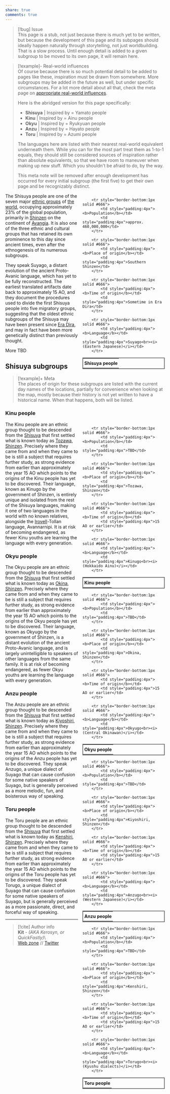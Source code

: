 ```yaml
---  
share: true  
comments: true  
---  
```

> [!bug] Issue  
> This page is a stub, not just because there is much yet to be written, but because the development of this page and its subpages should ideally happen naturally through storytelling, not just worldbuilding. That is a slow process. Until enough detail is added to a given subgroup to be moved to its own page, it will remain here.  
  
> [!example]- Real-world influences  
> Of course because there is so much potential detail to be added to pages like these, inspiration must be drawn from somewhere. More subgroups may be added in the future as well, but under specific circumstances. For a lot more detail about all that, check the meta page on [appropriate real-world influences](../../../_meta/Appropriate%20real-world%20influences).  
>    
> Here is the abridged version for this page specifically:  
> - **Shisuya** | Inspired by = Yamato people  
> - **Kinu** | Inspired by = Ainu people  
> - **Okyu** | Inspired by = Ryukyuan people  
> - **Anzu** | Inspired by = Hayato people  
> - **Toru** | Inspired by = Azumi people  
>  
> The languages here are listed with their nearest real-world equivalent underneath them. While you can for the most part treat them as 1-to-1 equals, they should still be considered sources of inspiration rather than absolute equivalents, so that we have room to maneuver when making up new stuff. Which you shouldn't be afraid to do, by the way.  
>   
> This meta note will be removed after enough development has occurred for every initial subgroup (the first five) to get their own page and be recognizably distinct.  
  
<div style="float:right; clear:right; width:260px; margin:0 0 0 14; border-collapse:collapse">  
  <table style="float:right; clear:right; width:260px; margin:0 0 0 14; border:2px solid #666; line-height:1.5; border-collapse:collapse; font-size:smaller">  
	<tr>  
		<th colspan="2" style="border-bottom:2px solid #666; font-size:larger; padding:4px; text-align:center">Shisuya people</th>  
	</tr>  
		  
		<tr style="border-bottom:1px solid #666">  
			<td style="padding:4px"><b>Population</b></td>  
			<td style="padding:4px">approx. 460,000,000</td>  
		</tr>  
		  
		<tr style="border-bottom:1px solid #666">  
			<td style="padding:4px"><b>Place of origin</b></td>  
			<td style="padding:4px">Southern Shinzen</td>  
		</tr>  
		  
		<tr style="border-bottom:1px solid #666">  
			<td style="padding:4px"><b>Time of origin</b></td>  
			<td style="padding:4px">Sometime in Era Dira</td>  
		</tr>  
	  
		<tr style="border-bottom:1px solid #666">  
			<td style="padding:4px"><b>Language</b></td>  
			<td style="padding:4px">Suyago<br><i>(Eastern Japanese)</i></td>  
		</tr>  
  </table>  
</div>  
  
The Shisuya people are one of the seven major [ethnic groups](../Cultures%20&%20Ethnicities) of [the world](../../Map/Earth), occupying approximately 23% of the global population, primarily in [Shinzen](../../Map/Shinzen/Shinzen) on the continent of [Avangia](../../Map/Avangia). It is also one of the three ethnic and cultural groups that has retained its own prominence to this day since ancient times, even after the ethnogenesis of its numerous subgroups.  
  
They speak Suyago, a distant evolution of the ancient Proto-Avanic language, which has yet to be fully reconstructed. The earliest translated artifacts date back to approximately 15 AO, and they document the procedures used to divide the first Shisuya people into five migratory groups, suggesting that the oldest ethnic subgroups of the Shisuya may have been present since [Era Dira](../../History%20&%20Events/Era%20Dira), and may in fact have been more genetically distinct than previously thought.  
  
More TBD  
  
## Shisuya subgroups  
  
> [!example]+ Meta  
> The places of origin for these subgroups are listed with the current day names of the locations, partially for convenience when looking at the map, mostly because their history is not yet written to have a historical name. When that happens, both will be listed.  
  
### Kinu people  
  
<div style="float:right; clear:right; width:260px; margin:0 0 0 14; border-collapse:collapse">  
  <table style="float:right; clear:right; width:260px; margin:0 0 0 14; border:2px solid #666; line-height:1.5; border-collapse:collapse; font-size:smaller">  
	<tr>  
		<th colspan="2" style="border-bottom:2px solid #666; font-size:larger; padding:4px; text-align:center">Kinu people</th>  
	</tr>  
		  
		<tr style="border-bottom:1px solid #666">  
			<td style="padding:4px"><b>Population</b></td>  
			<td style="padding:4px">TBD</td>  
		</tr>  
		  
		<tr style="border-bottom:1px solid #666">  
			<td style="padding:4px"><b>Place of origin</b></td>  
			<td style="padding:4px">Tozawa, Shinzen</td>  
		</tr>  
		  
		<tr style="border-bottom:1px solid #666">  
			<td style="padding:4px"><b>Time of origin</b></td>  
			<td style="padding:4px">15 AO or earlier</td>  
		</tr>  
	  
		<tr style="border-bottom:1px solid #666">  
			<td style="padding:4px"><b>Language</b></td>  
			<td style="padding:4px">Kinugo<br><i>(Hokkaido Ainu)</i></td>  
		</tr>  
  </table>  
</div>  
  
The Kinu people are an ethnic group thought to be descended from the [Shisuya](Shisuya) that first settled what is known today as [Tozawa](Tozawa), [Shinzen](../../Map/Shinzen/Shinzen). Precisely where they came from and when they came to be is still a subject that requires further study, as strong evidence from earlier than approximately the year 15 AO which points to the origins of the Kinu people has yet to be discovered. Their language, known as Kinugo by the government of Shinzen, is entirely unique and isolated from the rest of the Shisuya languages, making it one of two languages in the world with no known relatives, alongside the [Irovell](../Irovell/Irovell)-Tollan language, Avannarnipi. It is at risk of becoming endangered, as fewer Kinu youths are learning the language with every generation.  
  
### Okyu people  
  
<div style="float:right; clear:right; width:260px; margin:0 0 0 14; border-collapse:collapse">  
  <table style="float:right; clear:right; width:260px; margin:0 0 0 14; border:2px solid #666; line-height:1.5; border-collapse:collapse; font-size:smaller">  
	<tr>  
		<th colspan="2" style="border-bottom:2px solid #666; font-size:larger; padding:4px; text-align:center">Okyu people</th>  
	</tr>  
		  
		<tr style="border-bottom:1px solid #666">  
			<td style="padding:4px"><b>Population</b></td>  
			<td style="padding:4px">TBD</td>  
		</tr>  
		  
		<tr style="border-bottom:1px solid #666">  
			<td style="padding:4px"><b>Place of origin</b></td>  
			<td style="padding:4px">Okina, Shinzen</td>  
		</tr>  
		  
		<tr style="border-bottom:1px solid #666">  
			<td style="padding:4px"><b>Time of origin</b></td>  
			<td style="padding:4px">15 AO or earlier</td>  
		</tr>  
	  
		<tr style="border-bottom:1px solid #666">  
			<td style="padding:4px"><b>Language</b></td>  
			<td style="padding:4px">Okyugo<br><i>(Central Okinawan)</i></td>  
		</tr>  
  </table>  
</div>  
  
The Okyu people are an ethnic group thought to be descended from the [Shisuya](Shisuya) that first settled what is known today as [Okina](Okina), [Shinzen](../../Map/Shinzen/Shinzen). Precisely where they came from and when they came to be is still a subject that requires further study, as strong evidence from earlier than approximately the year 15 AO which points to the origins of the Okyu people has yet to be discovered. Their language, known as Okyugo by the government of Shinzen, is a distant evolution of the ancient Proto-Avanic language, and is largely unintelligible to speakers of other languages from the same family. It is at risk of becoming endangered, as fewer Okyu youths are learning the language with every generation.  
  
### Anzu people  
  
<div style="float:right; clear:right; width:260px; margin:0 0 0 14; border-collapse:collapse">  
  <table style="float:right; clear:right; width:260px; margin:0 0 0 14; border:2px solid #666; line-height:1.5; border-collapse:collapse; font-size:smaller">  
	<tr>  
		<th colspan="2" style="border-bottom:2px solid #666; font-size:larger; padding:4px; text-align:center">Anzu people</th>  
	</tr>  
		  
		<tr style="border-bottom:1px solid #666">  
			<td style="padding:4px"><b>Population</b></td>  
			<td style="padding:4px">TBD</td>  
		</tr>  
		  
		<tr style="border-bottom:1px solid #666">  
			<td style="padding:4px"><b>Place of origin</b></td>  
			<td style="padding:4px">Kiyoshiri, Shinzen</td>  
		</tr>  
		  
		<tr style="border-bottom:1px solid #666">  
			<td style="padding:4px"><b>Time of origin</b></td>  
			<td style="padding:4px">15 AO or earlier</td>  
		</tr>  
	  
		<tr style="border-bottom:1px solid #666">  
			<td style="padding:4px"><b>Language</b></td>  
			<td style="padding:4px">Anzugo<br><i>(Western Japanese)</i></td>  
		</tr>  
  </table>  
</div>  
  
The Anzu people are an ethnic group thought to be descended from the [Shisuya](Shisuya) that first settled what is known today as [Kiyoshiri](Kiyoshiri), [Shinzen](../../Map/Shinzen/Shinzen). Precisely where they came from and when they came to be is still a subject that requires further study, as strong evidence from earlier than approximately the year 15 AO which points to the origins of the Anzu people has yet to be discovered. They speak Anzugo, a unique dialect of Suyago that can cause confusion for some native speakers of Suyago, but is generally perceived as a more melodic, fun, and boisterous way of speaking.  
  
### Toru people  
  
<div style="float:right; clear:right; width:260px; margin:0 0 0 14; border-collapse:collapse">  
  <table style="float:right; clear:right; width:260px; margin:0 0 0 14; border:2px solid #666; line-height:1.5; border-collapse:collapse; font-size:smaller">  
	<tr>  
		<th colspan="2" style="border-bottom:2px solid #666; font-size:larger; padding:4px; text-align:center">Toru people</th>  
	</tr>  
		  
		<tr style="border-bottom:1px solid #666">  
			<td style="padding:4px"><b>Population</b></td>  
			<td style="padding:4px">TBD</td>  
		</tr>  
		  
		<tr style="border-bottom:1px solid #666">  
			<td style="padding:4px"><b>Place of origin</b></td>  
			<td style="padding:4px">Kenshiri, Shinzen</td>  
		</tr>  
		  
		<tr style="border-bottom:1px solid #666">  
			<td style="padding:4px"><b>Time of origin</b></td>  
			<td style="padding:4px">15 AO or earlier</td>  
		</tr>  
	  
		<tr style="border-bottom:1px solid #666">  
			<td style="padding:4px"><b>Language</b></td>  
			<td style="padding:4px">Torugo<br><i>(Kyushu dialects)</i></td>  
		</tr>  
  </table>  
</div>  
  
The Toru people are an ethnic group thought to be descended from the [Shisuya](Shisuya) that first settled what is known today as [Kenshiri](Kenshiri), [Shinzen](../../Map/Shinzen/Shinzen). Precisely where they came from and when they came to be is still a subject that requires further study, as strong evidence from earlier than approximately the year 15 AO which points to the origins of the Toru people has yet to be discovered. They speak Torugo, a unique dialect of Suyago that can cause confusion for some native speakers of Suyago, but is generally perceived as a more passionate, direct, and forceful way of speaking.  
  
-----  
> [!cite] Author info  
> **Kit** - *(AKA Kerosyn, or QuickFastly)*\  
> [Web zone](https://kitabe.link) // [Twitter](https://twitter.com/Kerosyn_)